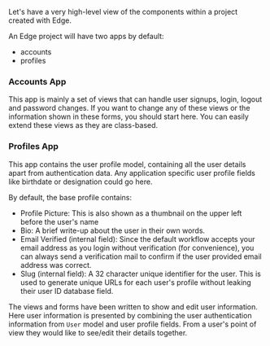 Let's have a very high-level view of the components within a project created with Edge.

An Edge project will have two apps by default:

* accounts
* profiles

### Accounts App

This app is mainly a set of views that can handle user signups, login, logout and password changes. If you want to change any of these views or the information shown in these forms, you should start here. You can easily extend these views as they are class-based.

### Profiles App

This app contains the user profile model, containing all the user details apart from authentication data. Any application specific user profile fields like birthdate or designation could go here.

By default, the base profile contains:

* Profile Picture: This is also shown as a thumbnail on the upper left before the user's name 
* Bio: A brief write-up about the user in their own words.
* Email Verified (internal field): Since the default workflow accepts your email address as you login without verification (for convenience), you can always send a verification mail to confirm if the user provided email address was correct.
* Slug (internal field): A 32 character unique identifier for the user. This is used to generate unique URLs for each user's profile without leaking their user ID database field.

The views and forms have been written to show and edit user information. Here user information is presented by combining the user authentication information from `User` model and user profile fields. From a user's point of view they would like to see/edit their details together.
